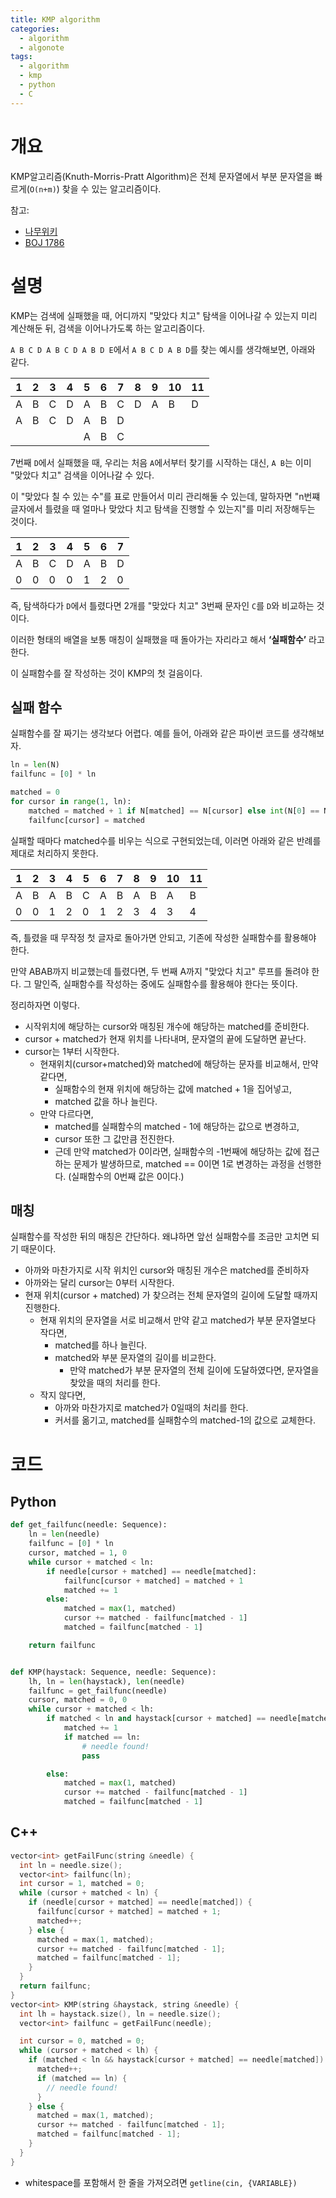 ```yaml
---
title: KMP algorithm
categories:
  - algorithm
  - algonote
tags:
  - algorithm
  - kmp
  - python
  - C
---
```


# 개요
KMP알고리즘(Knuth-Morris-Pratt Algorithm)은 전체 문자열에서 부분 문자열을 빠르게(`O(n+m)`) 찾을 수 있는 알고리즘이다.

참고: 
  - [나무위키](https://namu.wiki/w/%EB%AC%B8%EC%9E%90%EC%97%B4%20%EC%95%8C%EA%B3%A0%EB%A6%AC%EC%A6%98#s-2.3)
  - [BOJ 1786](https://www.acmicpc.net/problem/1786)

# 설명
KMP는 검색에 실패했을 때, 어디까지 "맞았다 치고" 탐색을 이어나갈 수 있는지 미리 계산해둔 뒤, 검색을 이어나가도록 하는 알고리즘이다.

`A B C D A B C D A B D E`에서 `A B C D A B D`를 찾는 예시를 생각해보면, 아래와 같다.

| 1 | 2 | 3 | 4 | 5 | 6 | 7 | 8 | 9 | 10 | 11 |
| --- | --- | --- | --- | --- | --- | --- | --- | --- | --- | --- |
| A | B | C | D | A | B | C | D | A | B | D |
| A | B | C | D | A | B | D |  |  |  |  |
|  |  |  |  | A | B | C |  |  |  |  |

7번째 `D`에서 실패했을 때, 우리는 처음 `A`에서부터 찾기를 시작하는 대신, `A B`는 이미 "맞았다 치고" 검색을 이어나갈 수 있다.

이 "맞았다 칠 수 있는 수"를 표로 만들어서 미리 관리해둘 수 있는데,
말하자면 "n번쨰 글자에서 틀렸을 때 얼마나 맞았다 치고 탐색을 진행할 수 있는지"를 미리 저장해두는 것이다.

| 1 | 2 | 3 | 4 | 5 | 6 | 7 |
| --- | --- | --- | --- | --- | --- | --- |
| A | B | C | D | A | B | D |
| 0 | 0 | 0 | 0 | 1 | 2 | 0 |

즉, 탐색하다가 `D`에서 틀렸다면 2개를 "맞았다 치고" 3번째 문자인 `C`를 `D`와 비교하는 것이다.

이러한 형태의 배열을 보통 매칭이 실패했을 때 돌아가는 자리라고 해서 **‘실패함수’** 라고 한다.

이 실패함수를 잘 작성하는 것이 KMP의 첫 걸음이다.

## 실패 함수

실패함수를 잘 짜기는 생각보다 어렵다. 예를 들어, 아래와 같은 파이썬 코드를 생각해보자.
```python
ln = len(N)
failfunc = [0] * ln

matched = 0
for cursor in range(1, ln):
    matched = matched + 1 if N[matched] == N[cursor] else int(N[0] == N[cursor])
    failfunc[cursor] = matched
```
실패할 때마다 matched수를 비우는 식으로 구현되었는데, 이러면 아래와 같은 반례를 제대로 처리하지 못한다.

| 1 | 2 | 3 | 4 | 5 | 6 | 7 | 8 | 9 | 10 | 11 |
| --- | --- | --- | --- | --- | --- | --- | --- | --- | --- | --- |
| A | B | A | B | C | A | B | A | B | A | B |
| 0 | 0 | 1 | 2 | 0 | 1 | 2 | 3 | 4 | 3 | 4 |

즉, 틀렸을 때 무작정 첫 글자로 돌아가면 안되고, 기존에 작성한 실패함수를 활용해야 한다.

만약 ABAB까지 비교했는데 틀렸다면, 두 번째 A까지 "맞았다 치고" 루프를 돌려야 한다. 그 말인즉, 실패함수를 작성하는 중에도 실패함수를 활용해야 한다는 뜻이다.

정리하자면 이렇다.
* 시작위치에 해당하는 cursor와 매칭된 개수에 해당하는 matched를 준비한다.
* cursor + matched가 현재 위치를 나타내며, 문자열의 끝에 도달하면 끝난다.
* cursor는 1부터 시작한다.
    * 현재위치(cursor+matched)와 matched에 해당하는 문자를 비교해서, 만약 같다면, 
        * 실패함수의 현재 위치에 해당하는 값에 matched + 1을 집어넣고,
        * matched 값을 하나 늘린다.
    * 만약 다르다면,
        * matched를 실패함수의 matched - 1에 해당하는 값으로 변경하고,
        *  cursor 또한 그 값만큼 전진한다.
        * 근데 만약 matched가 0이라면, 실패함수의 -1번째에 해당하는 값에 접근하는 문제가 발생하므로, matched == 0이면 1로 변경하는 과정을 선행한다. (실패함수의 0번째 값은 0이다.)


## 매칭
실패함수를 작성한 뒤의 매칭은 간단하다. 왜냐하면 앞선 실패함수를 조금만 고치면 되기 때문이다.

* 아까와 마찬가지로 시작 위치인 cursor와 매칭된 개수은 matched를 준비하자
* 아까와는 달리 cursor는 0부터 시작한다.
* 현재 위치(cursor + matched) 가 찾으려는 전체 문자열의 길이에 도달할 때까지 진행한다.
  * 현재 위치의 문자열을 서로 비교해서 만약 같고 matched가 부분 문자열보다 작다면,
      * matched를 하나 늘린다.
      * matched와 부분 문자열의 길이를 비교한다.
          * 만약 matched가 부분 문자열의 전체 길이에 도달하였다면, 문자열을 찾았을 때의 처리를 한다.
  * 작지 않다면, 
      * 아까와 마찬가지로 matched가 0일때의 처리를 한다.
      * 커서를 옮기고, matched를 실패함수의 matched-1의 값으로 교체한다.


# 코드
## Python
```python
def get_failfunc(needle: Sequence):
    ln = len(needle)
    failfunc = [0] * ln
    cursor, matched = 1, 0
    while cursor + matched < ln:
        if needle[cursor + matched] == needle[matched]:
            failfunc[cursor + matched] = matched + 1
            matched += 1
        else:
            matched = max(1, matched)
            cursor += matched - failfunc[matched - 1]
            matched = failfunc[matched - 1]

    return failfunc


def KMP(haystack: Sequence, needle: Sequence):
    lh, ln = len(haystack), len(needle)
    failfunc = get_failfunc(needle)
    cursor, matched = 0, 0
    while cursor + matched < lh:
        if matched < ln and haystack[cursor + matched] == needle[matched]:
            matched += 1
            if matched == ln:
                # needle found!
                pass

        else:
            matched = max(1, matched)
            cursor += matched - failfunc[matched - 1]
            matched = failfunc[matched - 1]
```
## C++
```c++
vector<int> getFailFunc(string &needle) {
  int ln = needle.size();
  vector<int> failfunc(ln);
  int cursor = 1, matched = 0;
  while (cursor + matched < ln) {
    if (needle[cursor + matched] == needle[matched]) {
      failfunc[cursor + matched] = matched + 1;
      matched++;
    } else {
      matched = max(1, matched);
      cursor += matched - failfunc[matched - 1];
      matched = failfunc[matched - 1];
    }
  }
  return failfunc;
}
vector<int> KMP(string &haystack, string &needle) {
  int lh = haystack.size(), ln = needle.size();
  vector<int> failfunc = getFailFunc(needle);

  int cursor = 0, matched = 0;
  while (cursor + matched < lh) {
    if (matched < ln && haystack[cursor + matched] == needle[matched]) {
      matched++;
      if (matched == ln) {
        // needle found!
      }
    } else {
      matched = max(1, matched);
      cursor += matched - failfunc[matched - 1];
      matched = failfunc[matched - 1];
    }
  }
}
```
* whitespace를 포함해서 한 줄을 가져오려면 `getline(cin, {VARIABLE})`
